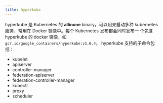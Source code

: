 ```yaml
---
title: hyperkube
---
```


hyperkube 是 Kubernetes 的 **allinone** binary，可以用来启动多种 kubernetes 服务，常用在 Docker 镜像中。每个 Kubernetes 发布都会同时发布一
个包含 hyperkube 的 docker 镜像，如 `gcr.io/google_containers/hyperkube:v1.6.4`。
hyperkube 支持的子命令包括：

- kubelet
- apiserver
- controller-manager
- federation-apiserver
- federation-controller-manager
- kubectl
- proxy
- scheduler
